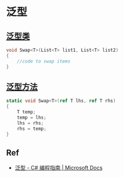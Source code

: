 # 泛型

## [泛型类](https://docs.microsoft.com/zh-cn/dotnet/csharp/programming-guide/generics/generic-classes) <a id="generic-classes-c-programming-guide"></a>

```csharp
void Swap<T>(List<T> list1, List<T> list2)
{
    //code to swap items
}
```

## [泛型方法](https://docs.microsoft.com/zh-cn/dotnet/csharp/programming-guide/generics/generic-methods) <a id="generic-methods-c-programming-guide"></a>

```csharp
static void Swap<T>(ref T lhs, ref T rhs)
{
    T temp;
    temp = lhs;
    lhs = rhs;
    rhs = temp;
}
```

## Ref

* [泛型 - C\# 编程指南 \| Microsoft Docs](https://docs.microsoft.com/zh-cn/dotnet/csharp/programming-guide/generics/)


